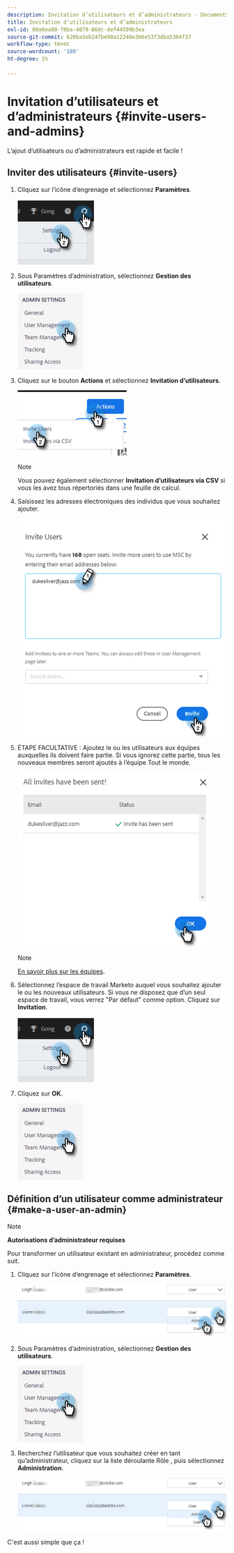 ```yaml
---
description: Invitation d’utilisateurs et d’administrateurs - Documents Marketo - Documentation du produit
title: Invitation d’utilisateurs et d’administrateurs
exl-id: 00a6ea00-f8ba-4079-86dc-def44599b3ea
source-git-commit: 626ba3eb247be90a12240e366e53f3dba5364f37
workflow-type: tm+mt
source-wordcount: '189'
ht-degree: 1%

---
```


# Invitation d’utilisateurs et d’administrateurs {#invite-users-and-admins}

L’ajout d’utilisateurs ou d’administrateurs est rapide et facile !

## Inviter des utilisateurs {#invite-users}

1. Cliquez sur l’icône d’engrenage et sélectionnez **Paramètres**.

   ![](assets/invite-users-and-admins-1.png)

1. Sous Paramètres d’administration, sélectionnez **Gestion des utilisateurs**.

   ![](assets/invite-users-and-admins-2.png)

1. Cliquez sur le bouton **Actions** et sélectionnez **Invitation d’utilisateurs**.

   ![](assets/invite-users-and-admins-3.png)

   >[!NOTE]
   >
   >Vous pouvez également sélectionner **Invitation d’utilisateurs via CSV** si vous les avez tous répertoriés dans une feuille de calcul.

1. Saisissez les adresses électroniques des individus que vous souhaitez ajouter.

   ![](assets/invite-users-and-admins-4.png)

1. ÉTAPE FACULTATIVE : Ajoutez le ou les utilisateurs aux équipes auxquelles ils doivent faire partie. Si vous ignorez cette partie, tous les nouveaux membres seront ajoutés à l’équipe Tout le monde.

   ![](assets/invite-users-and-admins-5.png)

   >[!NOTE]
   >
   >[En savoir plus sur les équipes](/help/marketo/product-docs/marketo-sales-insight/actions/admin/creating-a-team.md).

1. Sélectionnez l’espace de travail Marketo auquel vous souhaitez ajouter le ou les nouveaux utilisateurs. Si vous ne disposez que d’un seul espace de travail, vous verrez &quot;Par défaut&quot; comme option. Cliquez sur **Invitation**.

   ![](assets/invite-users-and-admins-6.png)

1. Cliquez sur **OK**.

   ![](assets/invite-users-and-admins-7.png)

## Définition d’un utilisateur comme administrateur {#make-a-user-an-admin}

>[!NOTE]
>
>**Autorisations d’administrateur requises**

Pour transformer un utilisateur existant en administrateur, procédez comme suit.

1. Cliquez sur l’icône d’engrenage et sélectionnez **Paramètres**.

   ![](assets/invite-users-and-admins-8.png)

1. Sous Paramètres d’administration, sélectionnez **Gestion des utilisateurs**.

   ![](assets/invite-users-and-admins-9.png)

1. Recherchez l’utilisateur que vous souhaitez créer en tant qu’administrateur, cliquez sur la liste déroulante Rôle , puis sélectionnez **Administration**.

   ![](assets/invite-users-and-admins-10.png)

C&#39;est aussi simple que ça !
